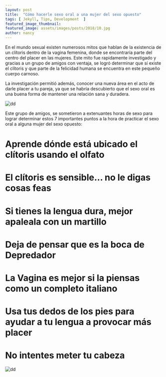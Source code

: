 ```yaml
---
layout: post
title:  "Cómo hacerle sexo oral a una mujer del sexo opuesto"
tags: [ Jekyll, Tips, Development  ]
featured_image_thumbnail:
featured_image: assets/images/posts/2018/10.jpg
author: nancy
---
```



En el mundo sexual existen numerosos mitos que hablan de la existencia de un clítoris dentro de la vagina femenina, donde se encontraría parte del centro del placer en las mujeres. Este mito fue rapidamente investigado y gracias a un grupo de amigos con ventaja, se logró determinar que sí existe el clítoris y que parte de la felicidad humana se encuentra en este pequeño cuerpo carnoso.

La investigación permitió además, conocer una nueva área en el acto de darle placer a tu pareja, ya que se habría descubierto que el sexo oral es una buena forma de mantener una relación sana y duradera.

![dd](https://erotismosexual.com/wp-content/uploads/2018/03/sexo-oral-a-mujeres.jpeg)

Este grupo de amigos, se sometieron a extenuantes horas de sexo para lograr determinar estos 7 importantes puntos a la hora de practicar el sexo oral a alguna mujer del sexo opuesto:

#  Aprende dónde está ubicado el clítoris usando el olfato

# El clítoris es sensible... no le digas cosas feas

# Si tienes la lengua dura, mejor apaleala con un martillo

# Deja de pensar que es la boca de Depredador

# La Vagina es mejor si la piensas como un completo italiano

# Usa tus dedos de los pies para ayudar a tu lengua a provocar más placer

# No intentes meter tu cabeza

![dd](https://www.abc.es/media/familia/2019/04/14/sexo-oral-foto-klAG--1248x698@abc.jpg)

